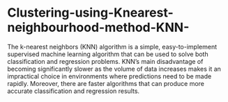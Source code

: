 # Clustering-using-Knearest-neighbourhood-method-KNN-
The k-nearest neighbors (KNN) algorithm is a simple, easy-to-implement supervised machine learning algorithm that can be used to solve both classification and regression problems.
KNN’s main disadvantage of becoming significantly slower as the volume of data increases makes it an impractical choice in environments where predictions need to be made rapidly. Moreover, there are faster algorithms that can produce more accurate classification and regression results.
